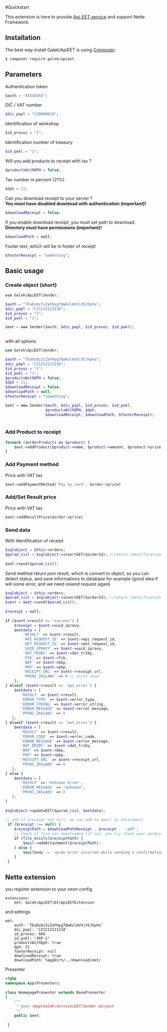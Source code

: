 #Quickstart

This extension is here to provide [Api-EET service](https://api-eet.cz/) and support Nette Framework.

Installation
------------

The best way install Galek/ApiEET is using [Composer](http://getcomposer.org/):

```sh
$ composer require galek/apieet
```

Parameters
----------

Authentication token
```php
$auth = "XXXXXXXX";
```

DIČ / VAT number
```php
$dic_popl = "CZ0000019";
```

Identification of workshop
```php
$id_provoz = "1";
```

Identification number of treasury
```php
$id_pokl = "1";
```

Will you add products to receipt with tax ? 
```php
$productsWithDPH = false;
```

Tax number in percent (21%)
```php
$dph = 21;
```

Can you download receipt to your server ?   
**You must have disabled download with authentication (important)!**
```php
$downloadReceipt = false;
```

if you enable download receipt, you must set path to download.  
**Directory must have permissions (important)!**
```php
$downloadPath = null;
```

Footer text, which will be in footer of receipt
```php
$footerReceipt = "Something";
```


Basic usage
-----------

### Create object (short)
```php
use Galek\ApiEET\Sender;

$auth = "TEaOzAz3iZaFHyg7QwKolAVViYEJhphe";
$dic_popl = "CZ1212121218";
$id_provoz = "1";
$id_pokl = "1";

$eet = new Sender($auth, $dic_popl, $id_provoz, $id_pokl);
                  
```

with all options
```php
use Galek\ApiEET\Sender;

$auth = "TEaOzAz3iZaFHyg7QwKolAVViYEJhphe";
$dic_popl = "CZ1212121218";
$id_provoz = "1";
$id_pokl = "1";
$productsWithDPH = false;
$dph = 21;
$downloadReceipt = false;
$downloadPath = null;
$footerReceipt = "Something";

$eet = new Sender($auth, $dic_popl, $id_provoz, $id_pokl,
                  $productsWithDPH, $dph,
                  $downloadReceipt, $downloadPath, $footerReceipt);
                  
```

### Add Product to receipt

```php
foreach ($orderProducts as $product) {
    $eet->addProduct($product->name, $product->amount, $product->price);
}
```

### Add Payment method

Price with VAT tax
```php
$eet->addPaymentMethod('Pay by card', $order->price)
```

### Add/Set Result price

Price with VAT tax
```php
$eet->addResultPrice($order->price)
```

### Send data

With Identification of receipt
```php
$sqlobject = $this->orders;
$porad_cisl = $sqlobject->insertEET($orderId); //return identification of receipt
    
$eet->send($porad_cisl);
```

Send method return json result, which is convert to object, so you can detect status, and save informations to database for example (good idea if will some error, and we need resend request again)
```php
$sqlobject = $this->orders;
$porad_cisl = $sqlobject->insertEET($orderId); //return identification of receipt
$sent = $eet->send($porad_cisl);
        
$receipt = null;
    
if ($sent->result == "success") {
    $receipt = $sent->uuid_zpravy;
    $eetdata = [
        'RESULT' => $sent->result,
        'API_REQUEST_ID' => $sent->api_request_id,
        'EET_REQUEST_ID' => $sent->eet_request_id,
        'UUID_ZPRAVY' => $sent->uuid_zpravy,
        'DAT_TRZBY' => $sent->dat_trzby,
        'FIK' => $sent->fik,
        'BKP' => $sent->bkp,
        'PKP' => $sent->pkp,
        'RECEIPT_URL' => $sent->receipt_url,
        'PRVNI_ZASLANI' => 0 // First send
    ];
} elseif ($sent->result == 'api_error') {
    $eetdata = [
       'RESULT' => $sent->result,
       'ERROR_TYPE' => $sent->error_type,
       'ERROR_STRING' => $sent->error_string,
       'ERROR_MESSAGE' => $sent->error_message,
       'PRVNI_ZASLANI' => 0
   ];
} elseif ($sent->result == 'eet_error') {
    $eetdata = [
       'RESULT' => $sent->result,
       'ERROR_CODE' => $sent->error_code,
       'ERROR_MESSAGE' => $sent->error_message,
       'DAT_DRZBY' => $sent->dat_trzby,
       'BKP' => $sent->bkp,
       'PKP' => $sent->pkp,
       'RECEIPT_URL' => $sent->receipt_url,
       'PRVNI_ZASLANI' => 0
   ];
} else {
    $eetdata = [
       'RESULT' => 'Unknown Error',
       'ERROR_MESSAGE' => 'Unknown',
       'PRVNI_ZASLANI' => 0
   ];
}
    
$sqlobject->updateEET($porad_cisl, $eetdata);
    
// and if $receipt not null, we can add to email as attachment
 if ($receipt !== null) {
    $receiptPath = $downloadPathReceipt . $receipt . '.pdf';
    // Check if file was downloaded (if not, you try check your permissions to download path)
    if (file_exists($receiptPath) {
        $mail->addAttachment($receiptPath);
    } else {
        $mailbody .= '<p>An error occurred while sending a confirmation of the receipt can be downloaded <a href="'.$sent->receipt_url.'">at this link</a>.';;
    }
 }
```


Nette extension
---------------

you register extension to your neon config
```neon
extensions: 
    eet: Galek\ApiEET\DI\ApiEETExtension
```

and settings
```neon
eet:    
    auth: 'TEaOzAz3iZaFHyg7QwKolAVViYEJhphe'
    dic_popl: 'CZ1212121218'
    id_provoz: 666
    id_pokl: "ZKP-1"
    productsWithDph: true
    dph: 21
    footerReceipt: null
    downloadReceipt: true
    downloadPath: %appDir%/../download/eet/
```

Presenter
```php
<?php
namespace App\Presenters;  
    
class HomepagePresenter extends BasePresenter
{
    /**
     * @var \App\Galek\Service\EET\Sender @inject
     */
    public $eet;
    
 }
```


